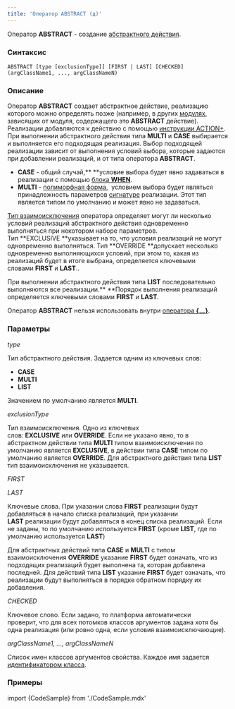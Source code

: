 ```yaml
---
title: 'Оператор ABSTRACT (д)'
---
```


Оператор **ABSTRACT** - создание [абстрактного действия](Action_extension.md). 

### Синтаксис

    ABSTRACT [type [exclusionType]] [FIRST | LAST] [CHECKED] (argClassName1, ..., argClassNameN) 

### Описание

Оператор **ABSTRACT** создает абстрактное действие, реализацию которого можно определять позже (например, в других [модулях](Modules.md), зависящих от модуля, содержащего это **ABSTRACT** действие). Реализации добавляются к действию с помощью [инструкции ACTION+](ACTION+_instruction.md). При выполнении абстрактного действия типа **MULTI** и **CASE** выбирается и выполняется его подходящая реализация. Выбор подходящей реализации зависит от выполнения условий выбора, которые задаются при добавлении реализаций, и от типа оператора **ABSTRACT**.

-   **CASE** - общий случай,** **условие выбора будет явно задаваться в реализации с помощью [блока **WHEN**](ACTION+_instruction.md).
-   **MULTI** - [полиморфная форма](Branching_CASE_IF_MULTI_.md#poly),  условием выбора будет являться принадлежность параметров [сигнатуре](CLASS_operator.md) реализации. Этот тип является типом по умолчанию и может явно не задаваться.

[Тип взаимоисключения](Branching_CASE_IF_MULTI_.md#exclusive) оператора определяет могут ли несколько условий реализаций абстрактного действия одновременно выполняться при некотором наборе параметров. Тип **EXCLUSIVE **указывает на то, что условия реализаций не могут одновременно выполняться. Тип **OVERRIDE **допускает несколько одновременно выполняющихся условий, при этом то, какая из реализаций будет в итоге выбрана, определяется ключевыми словами **FIRST** и **LAST**..

При выполнении абстрактного действия типа **LIST** последовательно выполняются все реализации.** **Порядок выполнения реализаций определяется ключевыми словами **FIRST** и **LAST**.

Оператор **ABSTRACT** нельзя использовать внутри [оператора **{...}**](Operator_..._.md).

### Параметры

*type*

Тип абстрактного действия. Задается одним из ключевых слов:

-   **CASE**
-   **MULTI**
-   **LIST**

Значением по умолчанию является **MULTI**.

*exclusionType*

Тип взаимоисключения. Одно из ключевых слов: **EXCLUSIVE** или **OVERRIDE**. Если не указано явно, то в абстрактном действии типа **MULTI** типом взаимоисключения по умолчанию является **EXCLUSIVE**, в действии типа **CASE** типом по умолчанию является **OVERRIDE**. Для абстрактного действия типа **LIST** тип взаимоисключения не указывается.

*FIRST*

*LAST*

Ключевые слова. При указании слова **FIRST** реализации будут добавляться в начало списка реализаций, при указании **LAST** реализации будут добавляться в конец списка реализаций. Если не заданы, то по умолчанию используется **FIRST** (кроме **LIST**, где по умолчанию используется **LAST**)

Для абстрактных действий типа **CASE** и **MULTI** c типом взаимоисключения **OVERRIDE** указание **FIRST** будет означать, что из подходящих реализаций будет выполнена та, которая добавлена последней. Для действий типа **LIST** указание **FIRST** будет означать, что реализации будут выполняться в порядке обратном порядку их добавления. 

*CHECKED*

Ключевое слово. Если задано, то платформа автоматически проверит, что для всех потомков классов аргументов задана хотя бы одна реализация (или ровно одна, если условия взаимоисключающие).

*argClassName1, ..., argClassNameN*

Список имен классов аргументов свойства. Каждое имя задается [идентификатором класса](IDs.md#classid-broken).

### Примеры


import {CodeSample} from './CodeSample.mdx'

<CodeSample url="https://ru-documentation.lsfusion.org/sample?file=ActionSample&block=abstract"/>


